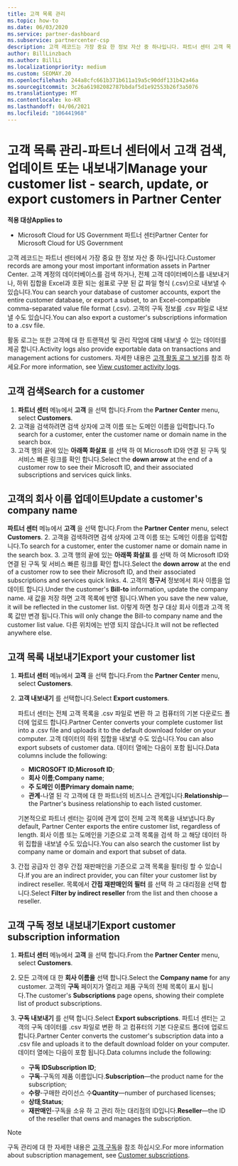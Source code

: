```yaml
---
title: 고객 목록 관리
ms.topic: how-to
ms.date: 06/03/2020
ms.service: partner-dashboard
ms.subservice: partnercenter-csp
description: 고객 레코드는 가장 중요 한 정보 자산 중 하나입니다. 파트너 센터 고객 목록에서 정보를 확인 하 고, 검색 하 고, 업데이트 & 내보내는 방법에 대해 알아봅니다.
author: BillLinzbach
ms.author: BillLi
ms.localizationpriority: medium
ms.custom: SEOMAY.20
ms.openlocfilehash: 244a8cfc661b371b611a19a5c90ddf131b42a46a
ms.sourcegitcommit: 3c26a61982082787bbdaf5d1e92553b26f3a5076
ms.translationtype: MT
ms.contentlocale: ko-KR
ms.lasthandoff: 04/06/2021
ms.locfileid: "106441968"
---
```

# <a name="manage-your-customer-list---search-update-or-export-customers-in-partner-center"></a><span data-ttu-id="245bd-104">고객 목록 관리-파트너 센터에서 고객 검색, 업데이트 또는 내보내기</span><span class="sxs-lookup"><span data-stu-id="245bd-104">Manage your customer list - search, update, or export customers in Partner Center</span></span>

<span data-ttu-id="245bd-105">**적용 대상**</span><span class="sxs-lookup"><span data-stu-id="245bd-105">**Applies to**</span></span>

- <span data-ttu-id="245bd-106">Microsoft Cloud for US Government 파트너 센터</span><span class="sxs-lookup"><span data-stu-id="245bd-106">Partner Center for Microsoft Cloud for US Government</span></span>

<span data-ttu-id="245bd-107">고객 레코드는 파트너 센터에서 가장 중요 한 정보 자산 중 하나입니다.</span><span class="sxs-lookup"><span data-stu-id="245bd-107">Customer records are among your most important information assets in Partner Center.</span></span> <span data-ttu-id="245bd-108">고객 계정의 데이터베이스를 검색 하거나, 전체 고객 데이터베이스를 내보내거나, 하위 집합을 Excel과 호환 되는 쉼표로 구분 된 값 파일 형식 (.csv)으로 내보낼 수 있습니다.</span><span class="sxs-lookup"><span data-stu-id="245bd-108">You can search your database of customer accounts, export the entire customer database, or export a subset, to an Excel-compatible comma-separated value file format (.csv).</span></span> <span data-ttu-id="245bd-109">고객의 구독 정보를 .csv 파일로 내보낼 수도 있습니다.</span><span class="sxs-lookup"><span data-stu-id="245bd-109">You can also export a customer's subscriptions information to a .csv file.</span></span>

<span data-ttu-id="245bd-110">활동 로그는 또한 고객에 대 한 트랜잭션 및 관리 작업에 대해 내보낼 수 있는 데이터를 제공 합니다.</span><span class="sxs-lookup"><span data-stu-id="245bd-110">Activity logs also provide exportable data on transactions and management actions for customers.</span></span> <span data-ttu-id="245bd-111">자세한 내용은 [고객 활동 로그 보기](activity-logs.md)를 참조 하세요.</span><span class="sxs-lookup"><span data-stu-id="245bd-111">For more information, see [View customer activity logs](activity-logs.md).</span></span>

## <a name="search-for-a-customer"></a><span data-ttu-id="245bd-112">고객 검색</span><span class="sxs-lookup"><span data-stu-id="245bd-112">Search for a customer</span></span>

1. <span data-ttu-id="245bd-113">**파트너 센터** 메뉴에서 **고객** 을 선택 합니다.</span><span class="sxs-lookup"><span data-stu-id="245bd-113">From the **Partner Center** menu, select **Customers**.</span></span>
2. <span data-ttu-id="245bd-114">고객을 검색하려면 검색 상자에 고객 이름 또는 도메인 이름을 입력합니다.</span><span class="sxs-lookup"><span data-stu-id="245bd-114">To search for a customer, enter the customer name or domain name in the search box.</span></span>
3. <span data-ttu-id="245bd-115">고객 행의 끝에 있는 **아래쪽 화살표** 를 선택 하 여 Microsoft ID와 연결 된 구독 및 서비스 빠른 링크를 확인 합니다.</span><span class="sxs-lookup"><span data-stu-id="245bd-115">Select the **down arrow** at the end of a customer row to see their Microsoft ID, and their associated subscriptions and services quick links.</span></span>

## <a name="update-a-customers-company-name"></a><span data-ttu-id="245bd-116">고객의 회사 이름 업데이트</span><span class="sxs-lookup"><span data-stu-id="245bd-116">Update a customer's company name</span></span>

<span data-ttu-id="245bd-117">**파트너 센터** 메뉴에서 **고객** 을 선택 합니다.</span><span class="sxs-lookup"><span data-stu-id="245bd-117">From the **Partner Center** menu, select **Customers**.</span></span>
2. <span data-ttu-id="245bd-118">고객을 검색하려면 검색 상자에 고객 이름 또는 도메인 이름을 입력합니다.</span><span class="sxs-lookup"><span data-stu-id="245bd-118">To search for a customer, enter the customer name or domain name in the search box.</span></span>
3. <span data-ttu-id="245bd-119">고객 행의 끝에 있는 **아래쪽 화살표** 를 선택 하 여 Microsoft ID와 연결 된 구독 및 서비스 빠른 링크를 확인 합니다.</span><span class="sxs-lookup"><span data-stu-id="245bd-119">Select the **down arrow** at the end of a customer row to see their Microsoft ID, and their associated subscriptions and services quick links.</span></span>
4. <span data-ttu-id="245bd-120">고객의 **청구서** 정보에서 회사 이름을 업데이트 합니다.</span><span class="sxs-lookup"><span data-stu-id="245bd-120">Under the customer's **Bill-to** information, update the company name.</span></span> <span data-ttu-id="245bd-121">새 값을 저장 하면 고객 목록에 반영 됩니다.</span><span class="sxs-lookup"><span data-stu-id="245bd-121">When you save the new value, it will be reflected in the customer list.</span></span> <span data-ttu-id="245bd-122">이렇게 하면 청구 대상 회사 이름과 고객 목록 값만 변경 됩니다.</span><span class="sxs-lookup"><span data-stu-id="245bd-122">This will only change the Bill-to company name and the customer list value.</span></span> <span data-ttu-id="245bd-123">다른 위치에는 반영 되지 않습니다.</span><span class="sxs-lookup"><span data-stu-id="245bd-123">It will not be reflected anywhere else.</span></span>

## <a name="export-your-customer-list"></a><span data-ttu-id="245bd-124">고객 목록 내보내기</span><span class="sxs-lookup"><span data-stu-id="245bd-124">Export your customer list</span></span>

1. <span data-ttu-id="245bd-125">**파트너 센터** 메뉴에서 **고객** 을 선택 합니다.</span><span class="sxs-lookup"><span data-stu-id="245bd-125">From the **Partner Center** menu, select **Customers**.</span></span>
2. <span data-ttu-id="245bd-126">**고객 내보내기** 를 선택합니다.</span><span class="sxs-lookup"><span data-stu-id="245bd-126">Select **Export customers**.</span></span>

   <span data-ttu-id="245bd-127">파트너 센터는 전체 고객 목록을 .csv 파일로 변환 하 고 컴퓨터의 기본 다운로드 폴더에 업로드 합니다.</span><span class="sxs-lookup"><span data-stu-id="245bd-127">Partner Center converts your complete customer list into a .csv file and uploads it to the default download folder on your computer.</span></span> <span data-ttu-id="245bd-128">고객 데이터의 하위 집합을 내보낼 수도 있습니다.</span><span class="sxs-lookup"><span data-stu-id="245bd-128">You can also export subsets of customer data.</span></span> <span data-ttu-id="245bd-129">데이터 열에는 다음이 포함 됩니다.</span><span class="sxs-lookup"><span data-stu-id="245bd-129">Data columns include the following:</span></span>

   - <span data-ttu-id="245bd-130">**MICROSOFT ID**;</span><span class="sxs-lookup"><span data-stu-id="245bd-130">**Microsoft ID**;</span></span>
   - <span data-ttu-id="245bd-131">**회사 이름**;</span><span class="sxs-lookup"><span data-stu-id="245bd-131">**Company name**;</span></span>
   - <span data-ttu-id="245bd-132">**주 도메인 이름**</span><span class="sxs-lookup"><span data-stu-id="245bd-132">**Primary domain name**;</span></span>
   - <span data-ttu-id="245bd-133">**관계**-나열 된 각 고객에 대 한 파트너의 비즈니스 관계입니다.</span><span class="sxs-lookup"><span data-stu-id="245bd-133">**Relationship**—the Partner's business relationship to each listed customer.</span></span>

    <span data-ttu-id="245bd-134">기본적으로 파트너 센터는 길이에 관계 없이 전체 고객 목록을 내보냅니다.</span><span class="sxs-lookup"><span data-stu-id="245bd-134">By default, Partner Center exports the entire customer list, regardless of length.</span></span> <span data-ttu-id="245bd-135">회사 이름 또는 도메인을 기준으로 고객 목록을 검색 하 고 해당 데이터 하위 집합을 내보낼 수도 있습니다.</span><span class="sxs-lookup"><span data-stu-id="245bd-135">You can also search the customer list by company name or domain and export that subset of data.</span></span>

3. <span data-ttu-id="245bd-136">간접 공급자 인 경우 간접 재판매인을 기준으로 고객 목록을 필터링 할 수 있습니다.</span><span class="sxs-lookup"><span data-stu-id="245bd-136">If you are an indirect provider, you can filter your customer list by indirect reseller.</span></span> <span data-ttu-id="245bd-137">목록에서 **간접 재판매인의 필터** 를 선택 하 고 대리점을 선택 합니다.</span><span class="sxs-lookup"><span data-stu-id="245bd-137">Select **Filter by indirect reseller** from the list and then choose a reseller.</span></span>


## <a name="export-customer-subscription-information"></a><span data-ttu-id="245bd-138">고객 구독 정보 내보내기</span><span class="sxs-lookup"><span data-stu-id="245bd-138">Export customer subscription information</span></span>

1. <span data-ttu-id="245bd-139">**파트너 센터** 메뉴에서 **고객** 을 선택 합니다.</span><span class="sxs-lookup"><span data-stu-id="245bd-139">From the **Partner Center** menu, select **Customers**.</span></span>

2. <span data-ttu-id="245bd-140">모든 고객에 대 한 **회사 이름을** 선택 합니다.</span><span class="sxs-lookup"><span data-stu-id="245bd-140">Select the **Company name** for any customer.</span></span> <span data-ttu-id="245bd-141">고객의 **구독** 페이지가 열리고 제품 구독의 전체 목록이 표시 됩니다.</span><span class="sxs-lookup"><span data-stu-id="245bd-141">The customer's **Subscriptions** page opens, showing their complete list of product subscriptions.</span></span>

3. <span data-ttu-id="245bd-142">**구독 내보내기** 를 선택 합니다.</span><span class="sxs-lookup"><span data-stu-id="245bd-142">Select **Export subscriptions**.</span></span> <span data-ttu-id="245bd-143">파트너 센터는 고객의 구독 데이터를 .csv 파일로 변환 하 고 컴퓨터의 기본 다운로드 폴더에 업로드 합니다.</span><span class="sxs-lookup"><span data-stu-id="245bd-143">Partner Center converts the customer's subscription data into a .csv file and uploads it to the default download folder on your computer.</span></span> <span data-ttu-id="245bd-144">데이터 열에는 다음이 포함 됩니다.</span><span class="sxs-lookup"><span data-stu-id="245bd-144">Data columns include the following:</span></span>
   - <span data-ttu-id="245bd-145">**구독 ID**</span><span class="sxs-lookup"><span data-stu-id="245bd-145">**Subscription ID**;</span></span>
   - <span data-ttu-id="245bd-146">**구독**-구독의 제품 이름입니다.</span><span class="sxs-lookup"><span data-stu-id="245bd-146">**Subscription**—the product name for the subscription;</span></span>
   - <span data-ttu-id="245bd-147">**수량**-구매한 라이선스 수</span><span class="sxs-lookup"><span data-stu-id="245bd-147">**Quantity**—number of purchased licenses;</span></span>
   - <span data-ttu-id="245bd-148">**상태**;</span><span class="sxs-lookup"><span data-stu-id="245bd-148">**Status**;</span></span>
   - <span data-ttu-id="245bd-149">**재판매인**-구독을 소유 하 고 관리 하는 대리점의 ID입니다.</span><span class="sxs-lookup"><span data-stu-id="245bd-149">**Reseller**—the ID of the reseller that owns and manages the subscription.</span></span>

> [!NOTE]  
> <span data-ttu-id="245bd-150">구독 관리에 대 한 자세한 내용은 [고객 구독](customer-subscriptions.md)을 참조 하십시오.</span><span class="sxs-lookup"><span data-stu-id="245bd-150">For more information about subscription management, see [Customer subscriptions](customer-subscriptions.md).</span></span>
